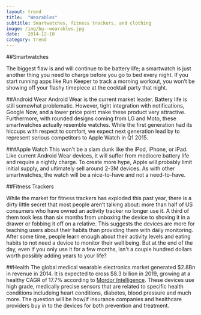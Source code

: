 ```yaml
---
layout: trend
title:  "Wearables"
subtitle: Smartwatches, fitness trackers, and clothing 
image: /img/bg--wearables.jpg
date:   2014-12-18
category: trend
---
```



##Smartwatches
<!-- ####Nice-to-haves, not need-to-haves -->
The biggest flaw is and will continue to be battery life; a smartwatch is just another thing you need to charge before you go to bed every night. If you start running apps like Run Keeper to track a morning workout, you won’t be showing off your flashy timepiece at the cocktail party that night. 

##Android Wear
Android Wear is the current market leader. Battery life is still somewhat problematic. However, tight integration with notifications, Google Now, and a lower price point make these product very attractive. Furthermore, with rounded designs coming from LG and Moto, these smartwatches actually resemble watches. While the first generation had its hiccups with respect to comfort, we expect next generation lead by to represent serious competitors to Apple Watch in Q1 2015.

###Apple Watch
This won't be a slam dunk like the iPod, iPhone, or iPad. Like current Android Wear devices, it will suffer from mediocre battery life and require a nightly charge. To create more hype, Apple will probably limit initial supply, and ultimately sell around 2-3M devices. As with other smartwatches, the watch will be a nice-to-have and not a need-to-have. 

##Fitness Trackers
<!-- ####Overcrowded, undifferentiated products -->
While the market for fitness trackers has exploded this past year, there is a dirty little secret that most people aren’t talking about: more than half of US consumers who have owned an activity tracker no longer use it. A third of them took less than six months from unboxing the device to shoving it in a drawer or fobbing it off on a relative. This suggests the devices are more for teaching users about their habits than providing them with daily monitoring. After some time, people learn enough about their activity levels and eating habits to not need a device to monitor their well being. But at the end of the day, even if you only use it for a few months, isn't a couple hundred dollars worth possibly adding years to your life?

##Health 
The global medical wearable electronics market generated $2.8Bn in revenue in 2014. It is expected to cross $8.3 billion in 2019, growing at a healthy CAGR of 17.7% according to [Mordor Intelligence](http://mordorintelligence.com/product/global-wearable-market-growth-trends-and-forecasts-2014-2019/). These devices use high grade, medically precise sensors that are related to specific health conditions includeing heart conditions, diabetes, blood pressure and much more. The question will be how/if insurance companies and healthcare providers buy in to the devices for both prevention and treatment. 

 
